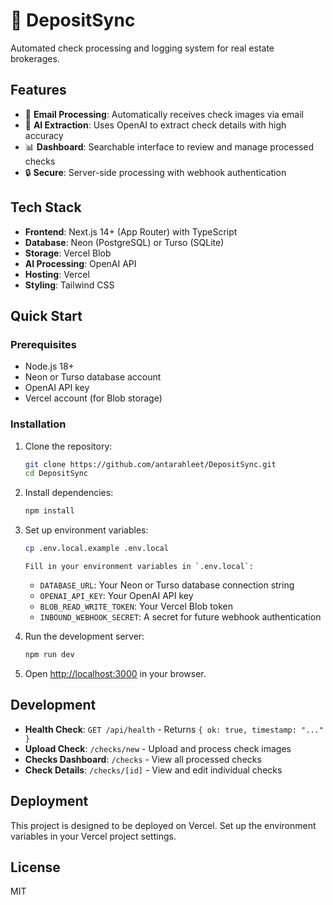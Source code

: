 # 🧾 DepositSync

Automated check processing and logging system for real estate brokerages.

## Features

- 📧 **Email Processing**: Automatically receives check images via email
- 🤖 **AI Extraction**: Uses OpenAI to extract check details with high accuracy
- 📊 **Dashboard**: Searchable interface to review and manage processed checks
- 🔒 **Secure**: Server-side processing with webhook authentication

## Tech Stack

- **Frontend**: Next.js 14+ (App Router) with TypeScript
- **Database**: Neon (PostgreSQL) or Turso (SQLite)
- **Storage**: Vercel Blob
- **AI Processing**: OpenAI API
- **Hosting**: Vercel
- **Styling**: Tailwind CSS

## Quick Start

### Prerequisites

- Node.js 18+
- Neon or Turso database account
- OpenAI API key
- Vercel account (for Blob storage)

### Installation

1. Clone the repository:
   ```bash
   git clone https://github.com/antarahleet/DepositSync.git
   cd DepositSync
   ```

2. Install dependencies:
   ```bash
   npm install
   ```

3. Set up environment variables:
   ```bash
   cp .env.local.example .env.local
   ```
   
       Fill in your environment variables in `.env.local`:
    - `DATABASE_URL`: Your Neon or Turso database connection string
    - `OPENAI_API_KEY`: Your OpenAI API key
    - `BLOB_READ_WRITE_TOKEN`: Your Vercel Blob token
    - `INBOUND_WEBHOOK_SECRET`: A secret for future webhook authentication

4. Run the development server:
   ```bash
   npm run dev
   ```

5. Open [http://localhost:3000](http://localhost:3000) in your browser.

## Development

- **Health Check**: `GET /api/health` - Returns `{ ok: true, timestamp: "..." }`
- **Upload Check**: `/checks/new` - Upload and process check images
- **Checks Dashboard**: `/checks` - View all processed checks
- **Check Details**: `/checks/[id]` - View and edit individual checks

## Deployment

This project is designed to be deployed on Vercel. Set up the environment variables in your Vercel project settings.

## License

MIT 